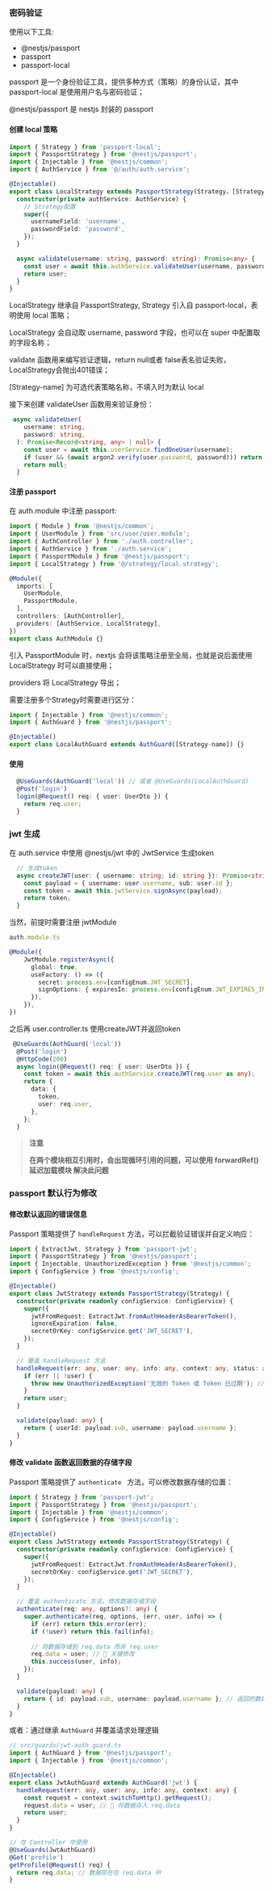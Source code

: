 ### 密码验证

使用以下工具:

- @nestjs/passport
- passport
- passport-local

passport 是一个身份验证工具，提供多种方式（策略）的身份认证，其中 passport-local 是使用用户名与密码验证；

@nestjs/passport 是 nestjs 封装的 passport



#### 创建 local 策略

```ts
import { Strategy } from 'passport-local';
import { PassportStrategy } from '@nestjs/passport';
import { Injectable } from '@nestjs/common';
import { AuthService } from '@/auth/auth.service';

@Injectable()
export class LocalStrategy extends PassportStrategy(Strategy，[Strategy-name]) {
  constructor(private authService: AuthService) {
    // Strategy配置
    super({
      usernameField: 'username',
      passwordField: 'password',
    });
  }

  async validate(username: string, password: string): Promise<any> {
    const user = await this.authService.validateUser(username, password);
    return user;
  }
}

```

LocalStrategy 继承自 PassportStrategy, Strategy 引入自 passport-local，表明使用 local 策略；

LocalStrategy 会自动取 username, password 字段，也可以在 super 中配置取的字段名称；

validate 函数用来编写验证逻辑，return null或者 false表名验证失败，LocalStrategy会抛出401错误；

[Strategy-name] 为可选代表策略名称，不填入时为默认 local

接下来创建 validateUser 函数用来验证身份：

```ts
 async validateUser(
    username: string,
    password: string,
  ): Promise<Record<string, any> | null> {
    const user = await this.userService.findOneUser(username);
    if (user && (await argon2.verify(user.password, password))) return user;
    return null;
  }
```

#### 注册 passport

在 auth.module 中注册 passport:

```ts
import { Module } from '@nestjs/common';
import { UserModule } from 'src/user/user.module';
import { AuthController } from './auth.controller';
import { AuthService } from './auth.service';
import { PassportModule } from '@nestjs/passport';
import { LocalStrategy } from '@/strategy/local.strategy';

@Module({
  imports: [
    UserModule,
    PassportModule,
  ],
  controllers: [AuthController],
  providers: [AuthService, LocalStrategy],
})
export class AuthModule {}

```

引入 PassportModule 时，nextjs 会将该策略注册至全局，也就是说后面使用 LocalStrategy 时可以直接使用；

providers 将 LocalStrategy 导出；

需要注册多个Strategy时需要进行区分：

```ts
import { Injectable } from '@nestjs/common';
import { AuthGuard } from '@nestjs/passport';

@Injectable()
export class LocalAuthGuard extends AuthGuard([Strategy-name]) {}
```

#### 使用

```ts
  @UseGuards(AuthGuard('local')) // 或者 @UseGuards(LocalAuthGuard)
  @Post('login')
  login(@Request() req: { user: UserDto }) {
    return req.user;
  }
```



### jwt 生成

在 auth.service 中使用 @nestjs/jwt 中的 JwtService 生成token

```ts
  // 生成token
  async createJWT(user: { username: string; id: string }): Promise<string> {
    const payload = { username: user.username, sub: user.id };
    const token = await this.jwtService.signAsync(payload);
    return token;
  }
```

当然，前提时需要注册 jwtModule

```ts
auth.module.ts

@Module({
    JwtModule.registerAsync({
      global: true,
      useFactory: () => ({
        secret: process.env[configEnum.JWT_SECRET],
        signOptions: { expiresIn: process.env[configEnum.JWT_EXPIRES_IN] },
      }),
    }),
})
```

之后再 user.controller.ts 使用createJWT并返回token

```ts
 @UseGuards(AuthGuard('local'))
  @Post('login')
  @HttpCode(200)
  async login(@Request() req: { user: UserDto }) {
    const token = await this.authService.createJWT(req.user as any);
    return {
      data: {
        token,
        user: req.user,
      },
    };
  }
```

> **注意**
>
> **在两个模块相互引用时，会出现循环引用的问题，可以使用 forwardRef()  延迟加载模块 解决此问题**



### passport 默认行为修改

#### 修改默认返回的错误信息

Passport 策略提供了 `handleRequest` 方法，可以拦截验证错误并自定义响应：

```ts
import { ExtractJwt, Strategy } from 'passport-jwt';
import { PassportStrategy } from '@nestjs/passport';
import { Injectable, UnauthorizedException } from '@nestjs/common';
import { ConfigService } from '@nestjs/config';

@Injectable()
export class JwtStrategy extends PassportStrategy(Strategy) {
  constructor(private readonly configService: ConfigService) {
    super({
      jwtFromRequest: ExtractJwt.fromAuthHeaderAsBearerToken(),
      ignoreExpiration: false,
      secretOrKey: configService.get('JWT_SECRET'),
    });
  }

  // 覆盖 handleRequest 方法
  handleRequest(err: any, user: any, info: any, context: any, status: any) {
    if (err || !user) {
      throw new UnauthorizedException('无效的 Token 或 Token 已过期'); // 自定义错误消息
    }
    return user;
  }

  validate(payload: any) {
    return { userId: payload.sub, username: payload.username };
  }
}
```



#### 修改 validate 函数返回数据的存储字段

Passport 策略提供了 `authenticate ` 方法，可以修改数据存储的位置：

```ts
import { Strategy } from 'passport-jwt';
import { PassportStrategy } from '@nestjs/passport';
import { Injectable } from '@nestjs/common';
import { ConfigService } from '@nestjs/config';

@Injectable()
export class JwtStrategy extends PassportStrategy(Strategy) {
  constructor(private readonly configService: ConfigService) {
    super({
      jwtFromRequest: ExtractJwt.fromAuthHeaderAsBearerToken(),
      secretOrKey: configService.get('JWT_SECRET'),
    });
  }

  // 覆盖 authenticate 方法，修改数据存储字段
  authenticate(req: any, options?: any) {
    super.authenticate(req, options, (err, user, info) => {
      if (err) return this.error(err);
      if (!user) return this.fail(info);
      
      // 将数据存储到 req.data 而非 req.user
      req.data = user; // 🎯 关键修改
      this.success(user, info);
    });
  }

  validate(payload: any) {
    return { id: payload.sub, username: payload.username }; // 返回的数据会存入 req.data
  }
}
```

或者：通过继承 `AuthGuard` 并覆盖请求处理逻辑

```ts
// src/guards/jwt-auth.guard.ts
import { AuthGuard } from '@nestjs/passport';
import { Injectable } from '@nestjs/common';

@Injectable()
export class JwtAuthGuard extends AuthGuard('jwt') {
  handleRequest(err: any, user: any, info: any, context: any) {
    const request = context.switchToHttp().getRequest();
    request.data = user; // 🎯 将数据存入 req.data
    return user;
  }
}

// 在 Controller 中使用
@UseGuards(JwtAuthGuard)
@Get('profile')
getProfile(@Request() req) {
  return req.data; // 数据现在在 req.data 中
}
```

